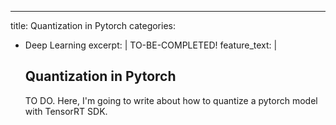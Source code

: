 ---
title: Quantization in Pytorch
categories:
- Deep Learning
excerpt: |
  TO-BE-COMPLETED!
feature_text: |
  ## Quantization in Pytorch
  TO DO.
Here, I'm going to write about how to quantize a pytorch model with TensorRT SDK.